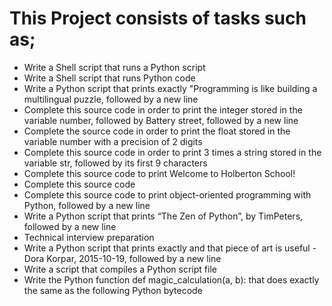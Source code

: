 # This Project consists of tasks such as;

* Write a Shell script that runs a Python script
* Write a Shell script that runs Python code
* Write a Python script that prints exactly "Programming is like building a multilingual puzzle, followed by a new line
* Complete this source code in order to print the integer stored in the variable number, followed by Battery street, followed by a new line
* Complete the source code in order to print the float stored in the variable number with a precision of 2 digits
* Complete this source code in order to print 3 times a string stored in the variable str, followed by its first 9 characters
* Complete this source code to print Welcome to Holberton School!
* Complete this source code
* Complete this source code to print object-oriented programming with Python, followed by a new line
* Write a Python script that prints “The Zen of Python”, by TimPeters, followed by a new line
* Technical interview preparation
* Write a Python script that prints exactly and that piece of art is useful - Dora Korpar, 2015-10-19, followed by a new line
* Write a script that compiles a Python script file
* Write the Python function def magic_calculation(a, b): that does exactly the same as the following Python bytecode
